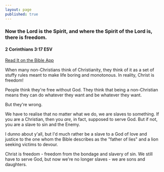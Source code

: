 ```yaml
---
layout: page
published: true
---
```


<h3>Now the Lord is the Spirit, and where the
Spirit of the Lord is, there is freedom.</h3>
<h4>2 Corinthians 3:17 ESV</h4>
<a href="https://bible.com/bible/59/2co.3.17.ESV" target="_blank">Read It on the Bible App</a>

<p>When many non-Christians think of Christianity,
 they think of it as a set of stuffy rules meant
 to make life boring and monotonous. In reality,
 Christ is freedom!</p>
<p>People think they're free without God. They
 think that being a non-Christian means they can
 do whatever they want and be whatever they want.</p>
<p>But they're wrong.</p>
<p>We have to realise that no matter what we
 do, we are slaves to something. If you are a
 Christian, then you <i>are,</i> in fact, supposed
 to serve God. But if not, you are a slave to
 sin and the Enemy.</p>
<p>I dunno about y'all, but I'd much rather be
 a slave to a God of love and justice to the one
 whom the Bible describes as the "father of lies"
 and a lion seeking victims to devour.</p>
<p>Christ is freedom - freedom from the bondage
 and slavery of sin. We still have to serve God,
 but now we're no longer slaves - we are sons and
 daughters.</p>
